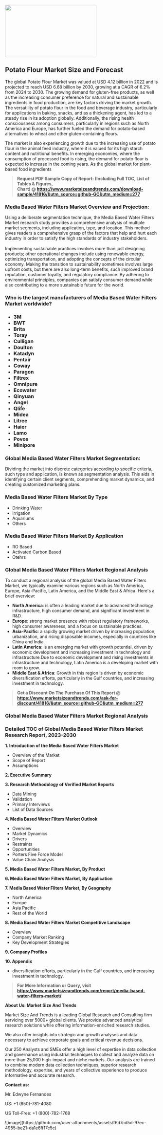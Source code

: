 <p><img class="alignnone size-medium wp-image-20088" src="https://ffe5etoiles.com/wp-content/uploads/2024/12/MST1-300x171.png" alt="" width="300" height="171" /></p><h2>Potato Flour Market Size and Forecast</h2><p>The global Potato Flour Market was valued at USD 4.12 billion in 2022 and is projected to reach USD 6.68 billion by 2030, growing at a CAGR of 6.2% from 2024 to 2030. The growing demand for gluten-free products, as well as the increasing consumer preference for natural and sustainable ingredients in food production, are key factors driving the market growth. The versatility of potato flour in the food and beverage industry, particularly for applications in baking, snacks, and as a thickening agent, has led to a steady rise in its adoption globally. Additionally, the rising health consciousness among consumers, particularly in regions such as North America and Europe, has further fueled the demand for potato-based alternatives to wheat and other gluten-containing flours.</p><p>The market is also experiencing growth due to the increasing use of potato flour in the animal feed industry, where it is valued for its high starch content and nutritional benefits. In emerging economies, where the consumption of processed food is rising, the demand for potato flour is expected to increase in the coming years. As the global market for plant-based food ingredients</p><blockquote id="" class=""><strong>Request PDF Sample Copy of Report: (Including Full TOC, List of Tables &amp; Figures, Chart)&nbsp;@&nbsp;<strong><a href="https://www.marketsizeandtrends.com/download-sample/41816/&utm_source=github-GC&utm_medium=277" target="_blank">https://www.marketsizeandtrends.com/download-sample/41816/&utm_source=github-GC&utm_medium=277</a></strong></strong></blockquote><h3 id="" class="">Media Based Water Filters Market&nbsp;Overview and Projection:</h3><p id="" class="">Using a deliberate segmentation technique, the Media Based Water Filters Market research study provides a comprehensive analysis of multiple market segments, including application, type, and location. This method gives readers a comprehensive grasp of the factors that help and hurt each industry in order to satisfy the high standards of industry stakeholders. <br /> <br />Implementing sustainable practices involves more than just designing products; other operational changes include using renewable energy, optimizing transportation, and adopting the concepts of the circular economy. Making the transition to sustainability sometimes involves large upfront costs, but there are also long-term benefits, such improved brand reputation, customer loyalty, and regulatory compliance. By adhering to environmental principles, companies can satisfy consumer demand while also contributing to a more sustainable future for the world.</p><h3 id="" class="">Who is the largest manufacturers of&nbsp;Media Based Water Filters Market worldwide?</h3><h3 class=""><p><ul><li>3M </li><li> BWT </li><li> Brita </li><li> Toray </li><li> Culligan </li><li> Doulton </li><li> Katadyn </li><li> Pentair </li><li> Coway </li><li> Paragon </li><li> Filtrex </li><li> Omnipure </li><li> Ecowater </li><li> Qinyuan </li><li> Angel </li><li> Qlife </li><li> Midea </li><li> Litree </li><li> Haier </li><li> Lamo </li><li> Povos </li><li> Minipore</li></ul></p></h3><h3 id="" class="">Global&nbsp;Media Based Water Filters Market Segmentation:</h3><p id="" class="">Dividing the market into discrete categories according to specific criteria, such type and application, is known as segmentation analysis. This aids in identifying certain client segments, comprehending market dynamics, and creating customized marketing plans.</p><h3 id="" class="">Media Based Water Filters Market&nbsp;By Type</h3><p><p><ul><li>Drinking Water </li><li> Irrigation </li><li> Aquariums </li><li> Others</p></li></ul></p></p><h3 id="" class="">Media Based Water Filters Market&nbsp;By Application</h3><p class=""><p><ul><li>RO Based </li><li> Activated Carbon Based </li><li> Otehrs</li></ul></p></p><h3 id="" class="">Global Media Based Water Filters Market Regional Analysis</h3><p id="" class="">To conduct a regional analysis of the global Media Based Water Filters Market, we typically examine various regions such as North America, Europe, Asia-Pacific, Latin America, and the Middle East &amp; Africa. Here's a brief overview:</p><ul><li><strong>North America</strong>: is often a leading market due to advanced technology infrastructure, high consumer demand, and significant investment in R&amp;D.</li><li><strong>Europe</strong>: strong market presence with robust regulatory frameworks, high consumer awareness, and a focus on sustainable practices.</li><li><strong>Asia-Pacific</strong>: a rapidly growing market driven by increasing population, urbanization, and rising disposable incomes, especially in countries like China and India.</li><li><strong>Latin America</strong>: is an emerging market with growth potential, driven by economic development and increasing investment in technology and infrastructure.Due to economic development and rising investments in infrastructure and technology, Latin America is a developing market with room to grow.</li><li><strong>Middle East &amp; Africa</strong>: Growth in this region is driven by economic diversification efforts, particularly in the Gulf countries, and increasing investment in technology.</li></ul><blockquote id="" class=""><strong>Get a Discount On The Purchase Of This Report @ <strong><a href="https://www.marketsizeandtrends.com/ask-for-discount/41816/&utm_source=github-GC&utm_medium=277" target="_blank">https://www.marketsizeandtrends.com/ask-for-discount/41816/&utm_source=github-GC&utm_medium=277</a></strong></strong></blockquote><h3 id="" class="">Global Media Based Water Filters Market Regional Analysis</h3><h3 id="" class="">Detailed TOC of Global Media Based Water Filters Market Research Report, 2023-2030</h3><p id="" class=""><strong>1. Introduction of the Media Based Water Filters Market</strong></p><ul><li>Overview of the Market</li><li>Scope of Report</li><li>Assumptions</li></ul><p id="" class=""><strong>2. Executive Summary</strong></p><p id="" class=""><strong>3. Research Methodology of Verified Market Reports</strong></p><ul><li>Data Mining</li><li>Validation</li><li>Primary Interviews</li><li>List of Data Sources</li></ul><p id="" class=""><strong>4. Media Based Water Filters Market Outlook</strong></p><ul><li>Overview</li><li>Market Dynamics</li><li>Drivers</li><li>Restraints</li><li>Opportunities</li><li>Porters Five Force Model</li><li>Value Chain Analysis</li></ul><p id="" class=""><strong>5. Media Based Water Filters Market, By Product</strong></p><p id="" class=""><strong>6. Media Based Water Filters Market, By Application</strong></p><p id="" class=""><strong>7. Media Based Water Filters Market, By Geography</strong></p><ul><li>North America</li><li>Europe</li><li>Asia Pacific</li><li>Rest of the World</li></ul><p id="" class=""><strong>8. Media Based Water Filters Market Competitive Landscape</strong></p><ul><li>Overview</li><li>Company Market Ranking</li><li>Key Development Strategies</li></ul><p id="" class=""><strong>9. Company Profiles</strong></p><p id="" class=""><strong>10. Appendix</strong></p><ul><li>diversification efforts, particularly in the Gulf countries, and increasing investment in technology.</li></ul><blockquote id="" class=""><strong>For More Information or Query, visit <strong><strong><a href="https://www.marketsizeandtrends.com/report/media-based-water-filters-market/" target="_blank">https://www.marketsizeandtrends.com/report/media-based-water-filters-market/</a></strong></strong></strong></blockquote><p id="" class=""><strong>About Us: Market Size And Trends</strong></p><p id="" class="">Market Size And Trends is a leading Global Research and Consulting firm servicing over 5000+ global clients. We provide advanced analytical research solutions while offering information-enriched research studies.</p><p id="" class="">We also offer insights into strategic and growth analyses and data necessary to achieve corporate goals and critical revenue decisions.</p><p id="" class="">Our 250 Analysts and SMEs offer a high level of expertise in data collection and governance using industrial techniques to collect and analyze data on more than 25,000 high-impact and niche markets. Our analysts are trained to combine modern data collection techniques, superior research methodology, expertise, and years of collective experience to produce informative and accurate research.</p><p id="" class=""><strong>Contact us:</strong></p><p id="" class="">Mr. Edwyne Fernandes</p><p id="" class="">US: +1 (650)-781-4080</p><p id="" class="">US Toll-Free: +1 (800)-782-1768</p>
![image](https://github.com/user-attachments/assets/f6d7cd5d-97ec-4955-be21-da1e6ff17c5c)
